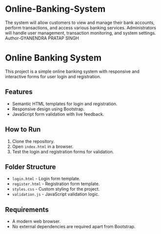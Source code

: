 # Online-Banking-System
The system will allow customers to view and manage their bank accounts,  perform transactions, and access various banking services. Administrators will handle user  management, transaction monitoring, and system settings.
<br>
Author-GYANENDRA PRATAP SINGH
# Online Banking System
This project is a simple online banking system with responsive and interactive forms for user login and registration.

## Features
- Semantic HTML templates for login and registration.
- Responsive design using Bootstrap.
- JavaScript form validation with live feedback.

## How to Run
1. Clone the repository.
2. Open `index.html` in a browser.
3. Test the login and registration forms for validation.

## Folder Structure
- `login.html` - Login form template.
- `register.html` - Registration form template.
- `styles.css` - Custom styling for the project.
- `validation.js` - JavaScript validation logic.

## Requirements
- A modern web browser.
- No external dependencies are required apart from Bootstrap.
